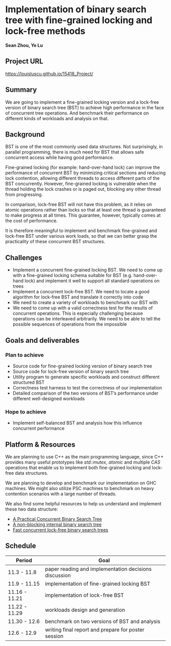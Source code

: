 # Implementation of binary search tree with fine-grained locking and lock-free methods

**Sean Zhou, Ye Lu**

## Project URL
https://louisluscu.github.io/15418_Project/

## Summary
We are going to implement a fine-grained locking version and a lock-free version of binary search tree (BST) to achieve high performance in the face of concurrent tree operations. And benchmark their performance on different kinds of workloads and analysis on that.

## Background
BST is one of the most commonly used data structures. Not surprisingly, in parallel programming, there is much need for BST that allows safe concurrent access while having good performance. 

Fine-grained locking (for example: hand-over-hand lock) can improve the performance of concurrent BST by minimizing critical sections and reducing lock contention, allowing different threads to access different parts of the BST concurrently. However, fine-grained locking is vulnerable when the thread holding the lock crashes or is paged out, blocking any other thread from progressing. 

In comparison, lock-free BST will not have this problem, as it relies on atomic operations rather than locks so that at least one thread is guaranteed to make progress at all times. This guarantee, however, typically comes at the cost of performance. 

It is therefore meaningful to implement and benchmark fine-grained and lock-free BST under various work loads, so that we can better grasp the practicality of these concurrent BST structures. 

## Challenges
* Implement a concurrent fine-grained locking BST. We need to come up with a fine-grained locking schema suitable for BST (e.g. hand-over-hand lock) and implement it well to support all standard operations on trees
* Implement a concurrent lock-free BST. We need to locate a good algorithm for lock-free BST and translate it correctly into code
* We need to create a variety of workloads to benchmark our BST with
* We need to come up with a valid correctness test for the results of concurrent operations. This is especially challenging because operations can be interleaved arbitrarily. We need to be able to tell the possible sequences of operations from the impossible

## Goals and deliverables
### Plan to achieve
* Source code for fine-grained locking version of binary search tree
* Source code for lock-free version of binary search tree
* Utility program to generate specific workloads and construct different structured BST
* Correctness test harness to test the correctness of our implementation
* Detailed comparison of the two versions of BST’s performance under different well-designed workloads

### Hope to achieve
* Implement self-balanced BST and analysis how this influence concurrent performance

## Platform & Resources
We are planning to use C++ as the main programming language, since C++ provides many useful prototypes like *std::mutex*, *atomic<T>* and multiple *CAS* operations that enable us to implement both fine-grained locking and lock-free data structures.

We are planning to develop and benchmark our implementation on GHC machines. We might also utilize PSC machines to benchmark on heavy contention scenarios with a large number of threads.

We also find some helpful resources to help us understand and implement these two data structure:
* [A Practical Concurrent Binary Search Tree](https://ppl.stanford.edu/papers/ppopp207-bronson-slides.pdf)
* [A non-blocking internal binary search tree](https://dl.acm.org/doi/10.1145/2312005.2312036)
* [Fast concurrent lock-free binary search trees](https://dl.acm.org/doi/10.1145/2555243.2555256)

## Schedule

| Period | Goal |
| ------------- | ------------- |
| 11.3 - 11.8  | paper reading and implementation decisions discussion  |
| 11.9 - 11.15  | implementation of fine-grained locking BST  |
| 11.16 - 11.21  | implementation of lock-free BST  |
| 11.22 - 11.29  | workloads design and generation  |
| 11.30 - 12.6  | benchmark on two versions of BST and analysis  |
| 12.6 - 12.9  | writing final report and prepare for poster session  |
